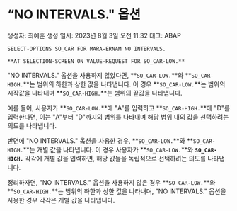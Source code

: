 # “NO INTERVALS." 옵션

생성자: 최예훈
생성 일시: 2023년 8월 3일 오전 11:32
태그: ABAP

```abap
SELECT-OPTIONS SO_CAR FOR MARA-ERNAM NO INTERVALS.

**AT SELECTION-SCREEN ON VALUE-REQUEST FOR SO_CAR-LOW.**
```

"NO INTERVALS." 옵션을 사용하지 않았다면, **`SO_CAR-LOW.`**와 **`SO_CAR-HIGH.`**는 범위의 하한과 상한 값을 나타냅니다. 이 경우 **`SO_CAR-LOW.`**는 범위의 시작값을 나타내며 **`SO_CAR-HIGH.`**는 범위의 끝값을 나타냅니다.

예를 들어, 사용자가 **`SO_CAR-LOW.`**에 "A"를 입력하고 **`SO_CAR-HIGH.`**에 "D"를 입력한다면, 이는 "A"부터 "D"까지의 범위를 나타내며 해당 범위 내의 값을 선택하려는 의도를 나타냅니다.

반면에 "NO INTERVALS." 옵션을 사용한 경우, **`SO_CAR-LOW.`**와 **`SO_CAR-HIGH.`**는 개별 값을 나타냅니다. 이 경우 사용자가 **`SO_CAR-LOW.`**와 **`SO_CAR-HIGH.`** 각각에 개별 값을 입력하면, 해당 값들을 독립적으로 선택하려는 의도를 나타냅니다.

정리하자면, "NO INTERVALS." 옵션을 사용하지 않은 경우 **`SO_CAR-LOW.`**와 **`SO_CAR-HIGH.`**는 범위의 하한과 상한 값을 나타내며, "NO INTERVALS." 옵션을 사용한 경우 각각은 개별 값을 나타냅니다.